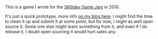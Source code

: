This is a game I wrote for the [360idev Game Jam](http://gamejam.360idev.com/) in 2010.  

It's just a quick prototype, more info [on my blog here](http://www.escortmissions.com/blog/tag/gamejam). I might find the time to clean it up and submit it at some point, but for now, I might as well open source it.  Some one else might learn something from it, and even if I do release it, I doubt open sourcing it would hurt sales any.
